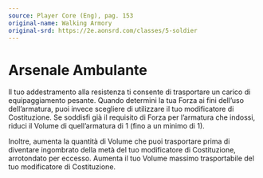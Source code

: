 ```yaml
---
source: Player Core (Eng), pag. 153
original-name: Walking Armory
original-srd: https://2e.aonsrd.com/classes/5-soldier
---
```


# Arsenale Ambulante

Il tuo addestramento alla resistenza ti consente di trasportare un carico di
equipaggiamento pesante. Quando determini la tua Forza ai fini dell’uso
dell’armatura, puoi invece scegliere di utilizzare il tuo modificatore di
Costituzione. Se soddisfi già il requisito di Forza per l’armatura che indossi,
riduci il Volume di quell’armatura di 1 (fino a un minimo di 1).

Inoltre, aumenta la quantità di Volume che puoi trasportare prima di diventare
ingombrato della metà del tuo modificatore di Costituzione, arrotondato per
eccesso. Aumenta il tuo Volume massimo trasportabile del tuo modificatore di
Costituzione.
